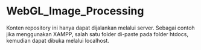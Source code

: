 # WebGL_Image_Processing

Konten repository ini hanya dapat dijalankan melalui server. Sebagai contoh jika menggunakan XAMPP, salah satu folder di-paste pada folder htdocs, kemudian dapat dibuka melalui localhost.
